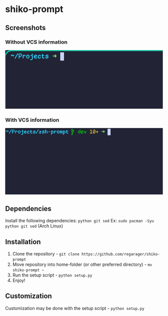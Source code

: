 # shiko-prompt

## Screenshots

### Without VCS information
![Without VCS](./images/without_vcs.png)

### With VCS information
![With VCS](./images/with_vcs.png)

## Dependencies
Install the following dependencies: `python git sed`
Ex: `sudo pacman -Syu python git sed` (Arch Linux)

## Installation
1. Clone the repository - `git clone https://github.com/regarager/shiko-prompt`
2. Move repository into home-folder (or other preferred directory) - `mv shiko-prompt ~`
3. Run the setup script - `python setup.py`
4. Enjoy!

## Customization
Customization may be done with the setup script - `python setup.py`
